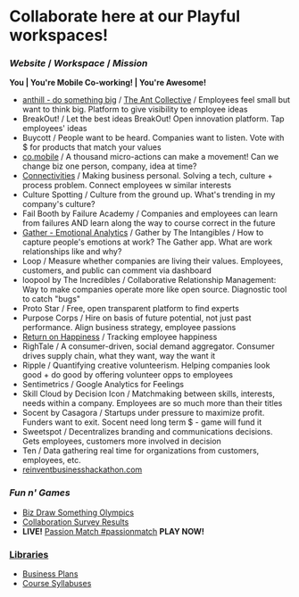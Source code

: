 # Collaborate here at our Playful workspaces!

### *Website* / *Workspace* / *Mission*
__You | You're Mobile Co-working! | You're Awesome!__
* [anthill - do something big](http://getanthill.com) / [The Ant Collective](https://github.com/defsan/anthill) / Employees feel small but want to think big. Platform to give visibility to employee ideas
* BreakOut! / Let the best ideas BreakOut! Open innovation platform. Tap employees' ideas
* Buycott / People want to be heard. Companies want to listen. Vote with $ for products that match your values
* [co.mobile](https://github.com/comobile/reinventbiz/tree/master/co.mobile) / A thousand micro-actions can make a movement! Can we change biz one person, company, idea at time?
* [Connectivities](https://stormy-mist-1765.herokuapp.com/) / Making business personal. Solving a tech, culture + process problem. Connect employees w similar interests
* Culture Spotting / Culture from the ground up. What's trending in my company's culture?
* Fail Booth by Failure Academy / Companies and employees can learn from failures AND learn along the way to course correct in the future
* [Gather - Emotional Analytics](http://dribbble.com/shots/598371-Gather-Emotional-Analytics) / Gather by The Intangibles / How to capture people's emotions at work? The Gather app. What are work relationships like and why?
* Loop / Measure whether companies are living their values. Employees, customers, and public can comment via dashboard
* loopool by The Incredibles / Collaborative Relationship Management: Way to make companies operate more like open source. Diagnostic tool to catch "bugs"
* Proto Star / Free, open transparent platform to find experts
* Purpose Corps / Hire on basis of future potential, not just past performance. Align business strategy, employee passions
* [Return on Happiness](http://www.flickr.com/photos/jaycross/sets/72157630106416928/with/7362900176/) / Tracking employee happiness
* RighTale / A consumer-driven, social demand aggregator. Consumer drives supply chain, what they want, way the want it
* Ripple / Quantifying creative volunteerism. Helping companies look good + do good by offering volunteer opps to employees
* Sentimetrics / Google Analytics for Feelings
* Skill Cloud by Decision Icon / Matchmaking between skills, interests, needs within a company. Employees are so much more than their titles
* Socent by Casagora / Startups under pressure to maximize profit. Funders want to exit. Socent need long term $ - game will fund it
* Sweetspot / Decentralizes branding and communications decisions. Gets employees, customers more involved in decision
* Ten / Data gathering real time for organizations from customers, employees, etc.
* [reinventbusinesshackathon.com](http://reinventbusinesshackathon.com)

### *Fun n' Games*
* [Biz Draw Something Olympics](https://github.com/comobile/reinventbiz/blob/master/co.mobile/BizDrawSomethingOlympics.jpg)
* [Collaboration Survey Results](https://github.com/comobile/reinventbiz/blob/master/Collaboration_Survey_Results.png)
* **LIVE!** [Passion Match #passionmatch](https://github.com/comobile/reinventbiz/wiki/Passion-Match-%23passionmatch) **PLAY NOW!**

### [Libraries](https://github.com/comobile/reinventbiz/wiki)
* [Business Plans](https://github.com/comobile/reinventbiz/wiki/Library-of-Business-Plans)
* [Course Syllabuses](https://github.com/comobile/reinventbiz/wiki/Library-of-Course-Syllabuses)